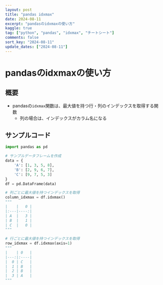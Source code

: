 ```yaml
---
layout: post
title: "pandas idxmax" 
date: 2024-08-11
excerpt: "pandasのidxmaxの使い方"
kaggle: true
tag: ["python", "pandas", "idxmax", "チートシート"]
comments: false
sort_key: "2024-08-11"
update_dates: ["2024-08-11"]
---
```


# pandasのidxmaxの使い方

## 概要
 - pandasの`idxmax`関数は、最大値を持つ行・列のインデックスを取得する関数
   - 列の場合は、インデックスがカラム名になる

## サンプルコード

```python
import pandas as pd

# サンプルデータフレームを作成
data = {
    'A': [1, 3, 5, 8],
    'B': [2, 9, 6, 7],
    'C': [9, 7, 5, 3]
}
df = pd.DataFrame(data)

# 列ごとに最大値を持つインデックスを取得
column_idxmax = df.idxmax()
"""
|    |   0 |
|:---|----:|
| A  |   3 |
| B  |   1 |
| C  |   0 |
"""

# 行ごとに最大値を持つインデックスを取得
row_idxmax = df.idxmax(axis=1)
"""
|    | 0   |
|---:|:----|
|  0 | C   |
|  1 | B   |
|  2 | B   |
|  3 | A   |
"""
```
